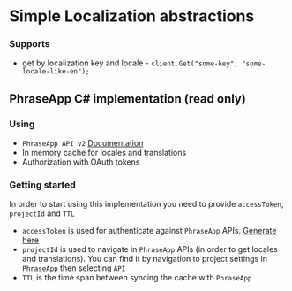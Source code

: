 # Simple Localization abstractions
### Supports
- get by localization key and locale - `client.Get("some-key", "some-locale-like-en");`

## PhraseApp C# implementation (read only)
### Using
-  `PhraseApp API v2` [Documentation](https://phraseapp.com/docs/api/v2/)
-  In memory cache for locales and translations
-  Authorization with OAuth tokens

### Getting started

In order to start using this implementation you need to provide `accessToken`, `projectId` and `TTL`
- `accessToken` is used for authenticate against `PhraseApp` APIs. [Generate here](https://phraseapp.com/settings/oauth_access_tokens)
- `projectId` is used to navigate in `PhraseApp` APIs (in order to get locales and translations). You can find it by navigation to project settings in `PhraseApp` then selecting `API`
- `TTL` is the time span between syncing the cache with `PhraseApp`